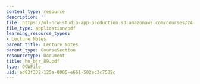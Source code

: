 ```yaml
---
content_type: resource
description: ''
file: https://ol-ocw-studio-app-production.s3.amazonaws.com/courses/24-951-introduction-to-syntax-fall-2003/ad83f332125a8005e661502ec3c7502c_ho_bjr_89.pdf
file_type: application/pdf
learning_resource_types:
- Lecture Notes
parent_title: Lecture Notes
parent_type: CourseSection
resourcetype: Document
title: ho_bjr_89.pdf
type: OCWFile
uid: ad83f332-125a-8005-e661-502ec3c7502c
---
```

